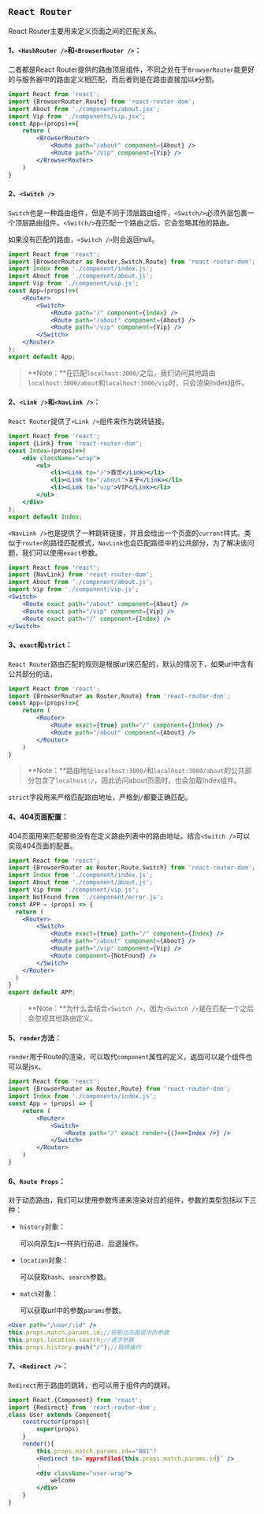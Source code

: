 ## `React Router`

React Router主要用来定义页面之间的匹配关系。

#### 1、`<HashRouter />`和`<BrowserRouter />`：

二者都是React Router提供的路由顶层组件，不同之处在于`BrowserRouter`能更好的与服务器中的路由定义相匹配，而后者则是在路由直接加以`#`分割。

```jsx
import React from 'react';
import {BrowserRouter,Route} from 'react-router-dom';
import About from './components/about.jsx';
import Vip from './components/vip.jsx';
const App=(props)=>{
    return (
        <BrowserRouter>
            <Route path="/about" component={About} />
            <Route path="/vip" component={Vip} />
        </BrowserRouter>
    )
}
```

#### 2、`<Switch />`

`Switch`也是一种路由组件，但是不同于顶层路由组件，`<Switch/>`必须外层包裹一个顶层路由组件。`<Switch/>`在匹配一个路由之后，它会忽略其他的路由。

如果没有匹配的路由，`<Switch />`则会返回null。

```jsx
import React from 'react';
import {BrowserRouter as Router,Switch,Route} from 'react-router-dom';
import Index from './component/index.js';
import About from './component/about.js';
import Vip from './component/vip.js';
const App=(props)=>(
    <Router>
        <Switch>
            <Route path="/" component={Index} />
            <Route path="/about" component={About} />
            <Route path="/vip" component={Vip} />
        </Switch>
    </Router>
);
export default App;
```

> **Note：**在匹配`localhost:3000/`之后，我们访问其他路由`localhost:3000/about`和`localhost:3000/vip`时，只会渲染Index组件。

#### 2、`<Link />`和`<NavLink />`：

`React Router`提供了`<Link />`组件来作为跳转链接。

```jsx
import React from 'react';
import {Link} from 'react-router-dom';
const Index=(props)=>(
    <div className="wrap">
        <ul>
            <li><Link to="/">首页</Link></li>
            <li><Link to="/about">关于</Link></li>
            <li><Link to="vip">VIP</Link></li>
        </ul>    
    </div>
);
export default Index;
```

`<NavLink />`也是提供了一种跳转链接，并且会给出一个页面的`current`样式。类似于`router`的路径匹配模式，`NavLink`也会匹配路径中的公共部分，为了解决该问题，我们可以使用`exact`参数。

```jsx
import React from 'react';
import {NavLink} from 'react-router-dom';
import About from './component/about.js';
import Vip from './component/vip.js';
<Switch>
    <Route exact path="/about" component={About} />
    <Route exact path="/vip" component={Vip} />
    <Route exact path="/" component={Index} />
</Switch>
```

#### 3、`exact`和`strict`：

`React Router`路由匹配的规则是根据url来匹配的，默认的情况下，如果url中含有公共部分的话，

```jsx
import React from 'react';
import {BrowserRouter as Router,Route} from 'react-router-dom';
const App=(props)=>{
    return (
        <Router>
            <Route exact={true} path="/" component={Index} />
            <Route path="/about" component={About} />
        </Router>
    )
}
```

> **Note：**路由地址`localhost:3000/`和`localhost:3000/about`的公共部分包含了`localhost:/`，因此访问about页面时，也会加载Index组件。

`strict`字段用来严格匹配路由地址，严格到`/`都要正确匹配。

#### 4、404页面配置：

404页面用来匹配那些没有在定义路由列表中的路由地址。结合`<Switch />`可以实现404页面的配置。

```jsx
import React from 'react';
import {BrowserRouter as Router,Route,Switch} from 'react-router-dom';
import Index from './component/index.js';
import About from './component/about.js';
import Vip from './component/vip.js';
import NotFound from './component/error.js';
const APP = (props) => {
  return (
    <Router>
        <Switch>
            <Route exact={true} path="/" component={Index} />
            <Route path="/about" component={About} />
            <Route path="/vip" component={Vip} />
            <Route component={NotFound} />
        </Switch>
    </Router>
  )
}
export default APP;
```

> **Note：**为什么会结合`<Switch />`，因为`<Switch />`是在匹配一个之后会忽视其他路由定义。

#### 5、`render`方法：

`render`用于Route的渲染，可以取代`component`属性的定义，返回可以是个组件也可以是jsx。

```jsx
import React from 'react';
import {BrowserRouter as Router,Route} from 'react-router-dom';
import Index from './components/index.js';
const App = (props) => {
    return (
        <Router>
            <Switch>
                <Route path="/" exact render={()=><Index />} />
            </Switch>
        </Router>
    )
}
```

#### 6、`Route Props`：

对于动态路由，我们可以使用参数传递来渲染对应的组件，参数的类型包括以下三种：

- `history`对象：

  可以向原生js一样执行前进、后退操作。

- `location`对象：

  可以获取`hash`、`search`参数。

- `match`对象：

  可以获取url中的参数`params`参数。

```jsx
<User path="/user/:id" />
this.props.match.params.id;//获取动态路径中的参数
this.props.location.search;//请求参数
this.props.history.push("/");//跳转操作
```

#### 7、`<Redirect />`：

`Redirect`用于路由的跳转，也可以用于组件内的跳转。

```jsx
import React,{Component} from 'react';
import {Redirect} from 'react-router-dom';
class User extends Component{
    constructor(props){
        super(props)
    }
    render(){
        this.props.match.params.id=="001"?
        <Redirect to=`myprofile${this.props.match.params.id}` />
        :
        <div className="user-wrap">
            welcome
        </div>
    }
}
```
